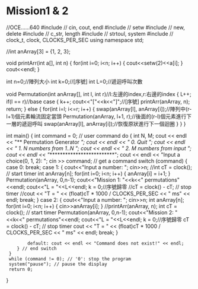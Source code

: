 # Mission1 & 2
//OCE......640
#include <iostream> // cin, cout, endl
#include <iomanip> // setw
#include <new> // new, delete
#include <string> // c_str, length
#include <cstdlib> // strtoul, system
#include <ctime> // clock_t, clock, CLOCKS_PER_SEC
using namespace std;

//int anArray[3] = {1, 2, 3};

void printArr(int a[], int n)
{
    for(int i=0; i<n; i++)
    {
        cout<<setw(2)<<a[i];
    }
    cout<<endl;
}

int n=0;//陣列大小
int k=0;//[序號]
int L=0;//遞迴呼叫次數

void Permutation(int anArray[], int l, int r)//l:左邊的index,r:右邊的index
{
    L++;
    if(l == r)//base case
    {
        k++;
        cout<<"["<<k<<"]";//[序號]
        printArr(anArray, n);
        return;
    }
    else
    {
        for(int i=l; i<=r; i++)
        {
            swap(anArray[l], anArray[i]);//陣列中(r-l+1)個元素輪流固定當頭
                Permutation(anArray, l+1, r);//後面的(r-l)個元素進行下一層的遞迴呼叫
            swap(anArray[l], anArray[i]);//恢復原狀進行下一個迴圈
        }
    }
}

int main()
{
    int command = 0; // user command
    do
    { int N, M;
    cout << endl << "** Permutation Generator **";
    cout << endl << "* 0. Quit                 *";
    cout << endl << "* 1. N numbers from 1..N  *";
    cout << endl << "* 2. M numbers from input *";
    cout << endl << "***************************";
    cout << endl << "Input a choice(0, 1, 2): ";
    cin >> command; // get a command
    switch (command)
        {
            case 0: break;
            case 1:
            {
                cout<<"Input a number: ";
                cin>>n;
                //int cT = clock(); // start timer
                int anArray[n];
                for(int i=0; i<n; i++)
                {
                    anArray[i] = i+1;
                }
                Permutation(anArray, 0,n-1);
                cout<<"Mission 1: "<<k<<" permutations"<<endl;
                cout<<"L = "<<L<<endl;
                k = 0;//序號歸零
                //cT = clock() - cT; // stop timer
                //cout << "T = " << (float)cT * 1000 / CLOCKS_PER_SEC << " ms" << endl;
                break;
            }
            case 2:
            {
                cout<<"Input a number: ";
                cin>>n;
                int anArray[n];
                for(int i=0; i<n; i++)
                {
                    cin>>anArray[i];
                }
                //printArr(anArray, n);
                int cT = clock(); // start timer
                Permutation(anArray, 0,n-1);
                cout<<"Mission 2: "<<k<<" permutations"<<endl;
                cout<<"L = "<<L<<endl;
                k = 0;//序號歸零
                cT = clock() - cT; // stop timer
                cout << "T = " << (float)cT * 1000 / CLOCKS_PER_SEC << " ms" << endl;
                break;
            }

            default: cout << endl << "Command does not exist!" << endl;
        } // end switch
     }
     while (command != 0); // '0': stop the program
     system("pause"); // pause the display
     return 0;
}
